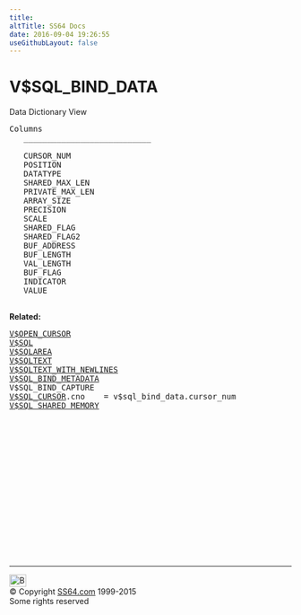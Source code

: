 ```yaml
---
title:
altTitle: SS64 Docs
date: 2016-09-04 19:26:55
useGithubLayout: false
---
```

<!-- #BeginLibraryItem "/Library/head_orav.lbi" --><!-- #EndLibraryItem --><h1>V$SQL_BIND_DATA </h1>  
 <p> Data Dictionary View </p> 
 
<pre>Columns
   ___________________________
 
   CURSOR_NUM
   POSITION
   DATATYPE
   SHARED_MAX_LEN
   PRIVATE_MAX_LEN
   ARRAY_SIZE
   PRECISION
   SCALE
   SHARED_FLAG
   SHARED_FLAG2
   BUF_ADDRESS
   BUF_LENGTH
   VAL_LENGTH
   BUF_FLAG
   INDICATOR
   VALUE

</pre>
<p><b>Related:</b></p>
<pre><a href="V$OPEN_CURSOR.html">V$OPEN_CURSOR</a> 
<a href="V$SQL.html">V$SQL</a> 
<a href="V$SQLAREA.html">V$SQLAREA</a> 
<a href="V$SQLTEXT.html">V$SQLTEXT</a> 
<a href="V$SQLTEXT_WITH_NEWLINES.html">V$SQLTEXT_WITH_NEWLINES</a> 
<a href="V$SQL_BIND_METADATA.html">V$SQL_BIND_METADATA</a> 
V$SQL_BIND_CAPTURE
<a href="V$SQL_CURSOR.html">V$SQL_CURSOR</a>.cno    = v$sql_bind_data.cursor_num 
<a href="V$SQL_SHARED_MEMORY.html">V$SQL_SHARED_MEMORY</a></pre><!-- #BeginLibraryItem "/Library/foot_orad.lbi" --><p>
<!-- oracle-footer -->
<ins class="adsbygoogle" style="display:inline-block;width:300px;height:250px" data-ad-client="ca-pub-6140977852749469" data-ad-slot="4275490898"></ins>
<script>
(adsbygoogle = window.adsbygoogle || []).push({});
</script></p>
<hr>
<div id="bl" class="footer"><a href="V$SQL_BIND_DATA.html#"><img src="../images/top.png" width="30" height="22" alt="Back to the Top"></a></div>
<div id="br" class="footer, tagline">© Copyright <a href="../index.html">SS64.com</a> 1999-2015<br>
Some rights reserved</div>
<!-- #EndLibraryItem -->

